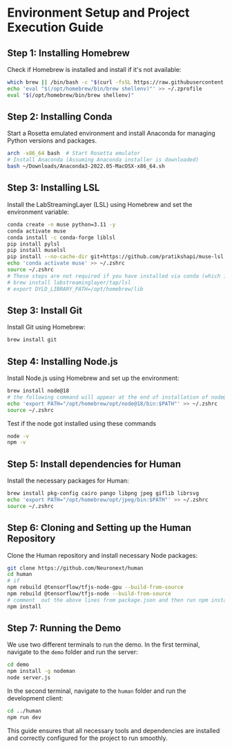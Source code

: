 # Environment Setup and Project Execution Guide

## Step 1: Installing Homebrew
Check if Homebrew is installed and install if it's not available:
```bash
which brew || /bin/bash -c "$(curl -fsSL https://raw.githubusercontent.com/Homebrew/install/HEAD/install.sh)"
echo 'eval "$(/opt/homebrew/bin/brew shellenv)"' >> ~/.zprofile
eval "$(/opt/homebrew/bin/brew shellenv)"
```

## Step 2: Installing Conda
Start a Rosetta emulated environment and install Anaconda for managing Python versions and packages.
```bash
arch -x86_64 bash  # Start Rosetta emulator
# Install Anaconda (Assuming Anaconda installer is downloaded)
bash ~/Downloads/Anaconda3-2022.05-MacOSX-x86_64.sh
```
## Step 3: Installing LSL
Install the LabStreamingLayer (LSL) using Homebrew and set the environment variable:
```bash
conda create -n muse python=3.11 -y
conda activate muse
conda install -c conda-forge liblsl
pip install pylsl
pip install muselsl
pip install --no-cache-dir git+https://github.com/pratikshapi/muse-lsl.git
echo 'conda activate muse' >> ~/.zshrc
source ~/.zshrc
# These steps are not required if you have installed via conda (which is platform independent)
# brew install labstreaminglayer/tap/lsl
# export DYLD_LIBRARY_PATH=/opt/homebrew/lib
```
## Step 3: Install Git
Install Git using Homebrew:
```bash
brew install git
```

## Step 4: Installing Node.js
Install Node.js using Homebrew and set up the environment:
```bash
brew install node@18
# the following command will appear at the end of installation of node@18, please verify and run it
echo 'export PATH="/opt/homebrew/opt/node@18/bin:$PATH"' >> ~/.zshrc
source ~/.zshrc
```
Test if the node got installed using these commands
```bash
node -v
npm -v
```
## Step 5: Install dependencies for Human
Install the necessary packages for Human:
```bash
brew install pkg-config cairo pango libpng jpeg giflib librsvg
echo 'export PATH="/opt/homebrew/opt/jpeg/bin:$PATH"' >> ~/.zshrc
source ~/.zshrc
```

## Step 6: Cloning and Setting up the Human Repository
Clone the Human repository and install necessary Node packages:
```bash
git clone https://github.com/Neuronext/human
cd human
# if 
npm rebuild @tensorflow/tfjs-node-gpu --build-from-source
npm rebuild @tensorflow/tfjs-node --build-from-source 
# comment  out the above lines from package.json and then run npm install if you are using mac m2
npm install
```

## Step 7: Running the Demo
We use two different terminals to run the demo. In the first terminal, navigate to the `demo` folder and run the server:
```bash
cd demo
npm install -g nodeman
node server.js
```
In the second terminal, navigate to the `human` folder and run the development client:
```bash
cd ../human
npm run dev
```

This guide ensures that all necessary tools and dependencies are installed and correctly configured for the project to run smoothly.



